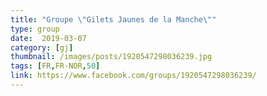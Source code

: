 ```yaml
---
title: "Groupe \"Gilets Jaunes de la Manche\""
type: group
date:  2019-03-07
category: [gj]
thumbnail: /images/posts/1920547298036239.jpg
tags: [FR,FR-NOR,50]
link: https://www.facebook.com/groups/1920547298036239/
---
```


